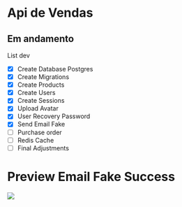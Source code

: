 # Api de Vendas
## Em andamento
List dev
- [x] Create Database Postgres
- [x] Create Migrations
- [x] Create Products 
- [x] Create Users
- [x] Create Sessions
- [x] Upload Avatar
- [x] User Recovery Password
- [x] Send Email Fake 
- [ ] Purchase order
- [ ] Redis Cache
- [ ] Final Adjustments

# Preview Email Fake Success
<img src="https://i.imgur.com/OCzI7TJ.png" width="auto"/>
